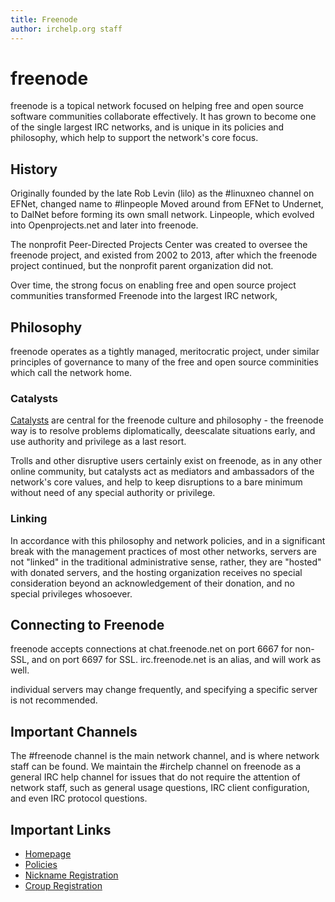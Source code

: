 ```yaml
---
title: Freenode
author: irchelp.org staff
---
```


# freenode
freenode is a topical network focused on helping free and open source software
communities collaborate effectively. It has grown to become one of the single
largest IRC networks, and is unique in its policies and philosophy, which help to
support the network's core focus.

## History

Originally founded by the late Rob Levin (lilo) as the #linuxneo channel on EFNet,
changed name to #linpeople Moved around from EFNet to Undernet, to DalNet before
forming its own small network. Linpeople, which evolved into Openprojects.net and
later into freenode.

The nonprofit Peer-Directed Projects Center was created to oversee the freenode
project, and existed from 2002 to 2013, after which the freenode project continued,
but the nonprofit parent organization did not.

Over time, the strong focus on enabling free and open source project communities
transformed Freenode into the largest IRC network,

## Philosophy
freenode operates as a tightly managed, meritocratic project, under similar
principles of governance to many of the free and open source comminities which
call the network home.

### Catalysts
[Catalysts](https://freenode.net/catalysts) are central for the freenode culture
and philosophy - the freenode way is to resolve problems diplomatically, deescalate
situations early, and use authority and privilege as a last resort.

Trolls and other disruptive users certainly exist on freenode, as in any other
online community, but catalysts act as mediators and ambassadors of the network's
core values, and help to keep disruptions to a bare minimum without need of any
special authority or privilege.

### Linking
In accordance with this philosophy and network policies, and in a significant break
with the management practices of most other networks, servers are not "linked"
in the traditional administrative sense, rather, they are "hosted" with donated
servers, and the hosting organization receives no special consideration
beyond an acknowledgement of their donation, and no special privileges whosoever.

## Connecting to Freenode

freenode accepts connections at chat.freenode.net on port 6667 for non-SSL, and
on port 6697 for SSL. irc.freenode.net is an alias, and will work as well.

individual servers may change frequently, and specifying a specific server is not
recommended.

## Important Channels

The #freenode channel is the main network channel, and is where network staff can
be found.
We maintain the #irchelp channel on freenode as a general IRC help channel for
issues that do not require the attention of network staff, such as general usage
questions, IRC client configuration, and even IRC protocol questions.

## Important Links
* [Homepage](https://freenode.net/)
* [Policies](https://freenode.net/policies)
* [Nickname Registration](https://freenode.net/kb/answer/registration)
* [Croup Registration](https://freenode.net/groupreg)
